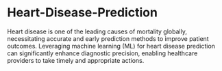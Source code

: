 # Heart-Disease-Prediction
Heart disease is one of the leading causes of mortality globally, necessitating accurate and early prediction methods to improve patient outcomes. Leveraging machine learning (ML) for heart disease prediction can significantly enhance diagnostic precision, enabling healthcare providers to take timely and appropriate actions.
